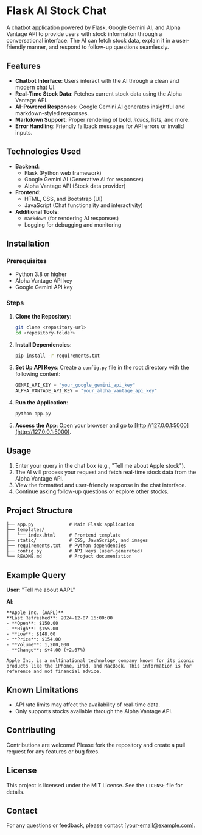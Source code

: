 # Flask AI Stock Chat

A chatbot application powered by Flask, Google Gemini AI, and Alpha Vantage API to provide users with stock information through a conversational interface. The AI can fetch stock data, explain it in a user-friendly manner, and respond to follow-up questions seamlessly.

## Features

- **Chatbot Interface**: Users interact with the AI through a clean and modern chat UI.
- **Real-Time Stock Data**: Fetches current stock data using the Alpha Vantage API.
- **AI-Powered Responses**: Google Gemini AI generates insightful and markdown-styled responses.
- **Markdown Support**: Proper rendering of **bold**, *italics*, lists, and more.
- **Error Handling**: Friendly fallback messages for API errors or invalid inputs.

## Technologies Used

- **Backend**:
  - Flask (Python web framework)
  - Google Gemini AI (Generative AI for responses)
  - Alpha Vantage API (Stock data provider)
- **Frontend**:
  - HTML, CSS, and Bootstrap (UI)
  - JavaScript (Chat functionality and interactivity)
- **Additional Tools**:
  - `markdown` (for rendering AI responses)
  - Logging for debugging and monitoring

## Installation

### Prerequisites
- Python 3.8 or higher
- Alpha Vantage API key
- Google Gemini API key

### Steps

1. **Clone the Repository**:
   ```bash
   git clone <repository-url>
   cd <repository-folder>
   ```

2. **Install Dependencies**:
   ```bash
   pip install -r requirements.txt
   ```

3. **Set Up API Keys**:
   Create a `config.py` file in the root directory with the following content:
   ```python
   GENAI_API_KEY = "your_google_gemini_api_key"
   ALPHA_VANTAGE_API_KEY = "your_alpha_vantage_api_key"
   ```

4. **Run the Application**:
   ```bash
   python app.py
   ```

5. **Access the App**:
   Open your browser and go to [http://127.0.0.1:5000](http://127.0.0.1:5000).

## Usage

1. Enter your query in the chat box (e.g., "Tell me about Apple stock").
2. The AI will process your request and fetch real-time stock data from the Alpha Vantage API.
3. View the formatted and user-friendly response in the chat interface.
4. Continue asking follow-up questions or explore other stocks.

## Project Structure

```
├── app.py             # Main Flask application
├── templates/
│   └── index.html     # Frontend template
├── static/            # CSS, JavaScript, and images
├── requirements.txt   # Python dependencies
├── config.py          # API keys (user-generated)
└── README.md          # Project documentation
```

## Example Query

**User**: "Tell me about AAPL"

**AI**:
```
**Apple Inc. (AAPL)**
**Last Refreshed**: 2024-12-07 16:00:00
- **Open**: $150.00
- **High**: $155.00
- **Low**: $148.00
- **Price**: $154.00
- **Volume**: 1,200,000
- **Change**: $+4.00 (+2.67%)

Apple Inc. is a multinational technology company known for its iconic products like the iPhone, iPad, and MacBook. This information is for reference and not financial advice.
```

## Known Limitations

- API rate limits may affect the availability of real-time data.
- Only supports stocks available through the Alpha Vantage API.

## Contributing

Contributions are welcome! Please fork the repository and create a pull request for any features or bug fixes.

## License

This project is licensed under the MIT License. See the `LICENSE` file for details.

## Contact

For any questions or feedback, please contact [your-email@example.com].


